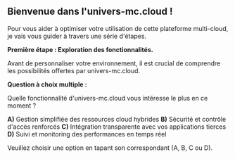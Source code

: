 ##  Bienvenue dans l'univers-mc.cloud ! 

Pour vous aider à optimiser votre utilisation de cette plateforme multi-cloud, je vais vous guider à travers une série d'étapes.  

**Première étape : Exploration des fonctionnalités.**

Avant de personnaliser votre environnement, il est crucial de comprendre  les possibilités offertes par univers-mc.cloud.

**Question à choix multiple :** 

Quelle fonctionnalité d'univers-mc.cloud vous intéresse le plus en ce moment ?

**A)** Gestion simplifiée des ressources cloud hybrides
**B)** Sécurité et contrôle d'accès renforcés
**C)** Intégration transparente avec vos applications tierces
**D)** Suivi et monitoring des performances en temps réel

Veuillez choisir une option en tapant son correspondant (A, B, C ou D).  



